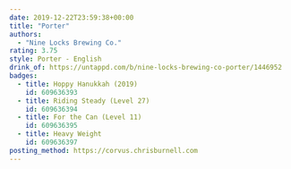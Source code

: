 ```yaml
---
date: 2019-12-22T23:59:38+00:00
title: "Porter"
authors:
  - "Nine Locks Brewing Co."
rating: 3.75
style: Porter - English
drink_of: https://untappd.com/b/nine-locks-brewing-co-porter/1446952
badges:
  - title: Hoppy Hanukkah (2019)
    id: 609636393
  - title: Riding Steady (Level 27)
    id: 609636394
  - title: For the Can (Level 11)
    id: 609636395
  - title: Heavy Weight
    id: 609636397
posting_method: https://corvus.chrisburnell.com
---
```

